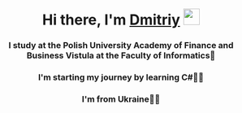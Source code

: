 <h1 align="center">Hi there, I'm <a href="https://t.me/screenager13"><style="color: #FF00FF">Dmitriy</a> 
<img src="https://github.com/dimazex/Help-Files/raw/main/Hi.gif" height="32"/></h1>
<h3 align="center">I study at the Polish University Academy of Finance and Business Vistula at the Faculty of Informatics🏫</h3>
<h3 align="center">I'm starting my journey by learning C#🧑‍💻</a>
<h3 align="center">I'm from Ukraine💙💛</a>
